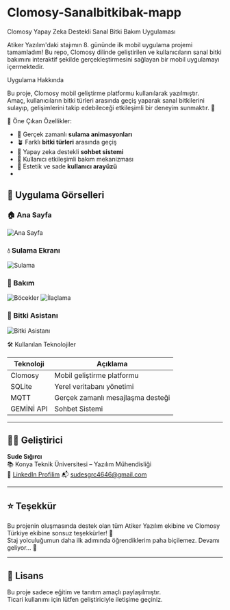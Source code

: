 # Clomosy-Sanalbitkibak-mapp

Clomosy Yapay Zeka Destekli Sanal Bitki Bakım Uygulaması

Atiker Yazılım'daki stajımın 8. gününde ilk mobil uygulama projemi tamamladım! 
Bu repo, Clomosy dilinde geliştirilen ve kullanıcıların sanal bitki bakımını interaktif şekilde gerçekleştirmesini sağlayan bir mobil uygulamayı içermektedir.

Uygulama Hakkında

Bu proje, Clomosy mobil geliştirme platformu kullanılarak yazılmıştır.  
Amaç, kullanıcıların bitki türleri arasında geçiş yaparak sanal bitkilerini sulayıp, gelişimlerini takip edebileceği etkileşimli bir deneyim sunmaktır. 🌱

🚀 Öne Çıkan Özellikler:
- 🔁 Gerçek zamanlı **sulama animasyonları**
- 🪴 Farklı **bitki türleri** arasında geçiş
- 🤖 Yapay zeka destekli **sohbet sistemi**
- 🧠 Kullanıcı etkileşimli bakım mekanizması
- 💬 Estetik ve sade **kullanıcı arayüzü**
- 
## 📸 Uygulama Görselleri

### 🏠 Ana Sayfa
![Ana Sayfa](bitkim.jpeg)

### 💧 Sulama Ekranı
![Sulama](sulama.jpeg)

### 🌼 Bakım
![Böcekler](böcekler.jpeg)
![İlaçlama](ilaçlama.jpeg)

### 🤖 Bitki Asistanı
![Bitki Asistanı](ai.jpeg)

🛠️ Kullanılan Teknolojiler

| Teknoloji        | Açıklama                          |
|------------------|-----------------------------------|
| Clomosy          | Mobil geliştirme platformu        |
| SQLite           | Yerel veritabanı yönetimi         |
| MQTT             | Gerçek zamanlı mesajlaşma desteği |
| GEMİNİ API       | Sohbet Sistemi                    |

---

## 👩‍💻 Geliştirici

**Sude Sığırcı**  
📚 Konya Teknik Üniversitesi – Yazılım Mühendisliği  
🔗 [LinkedIn Profilim](https://www.linkedin.com/in/sude-s%C4%B1%C4%9F%C4%B1rc%C4%B1-a5a177293/)
📬 sudesgrc4646@gmail.com

---

## ⭐ Teşekkür

Bu projenin oluşmasında destek olan tüm Atiker Yazılım ekibine ve Clomosy Türkiye ekibine sonsuz teşekkürler! 💙  
Staj yolculuğumun daha ilk adımında öğrendiklerim paha biçilemez. Devamı geliyor... 🚀

---

## 📌 Lisans

Bu proje sadece eğitim ve tanıtım amaçlı paylaşılmıştır.  
Ticari kullanımı için lütfen geliştiriciyle iletişime geçiniz.

